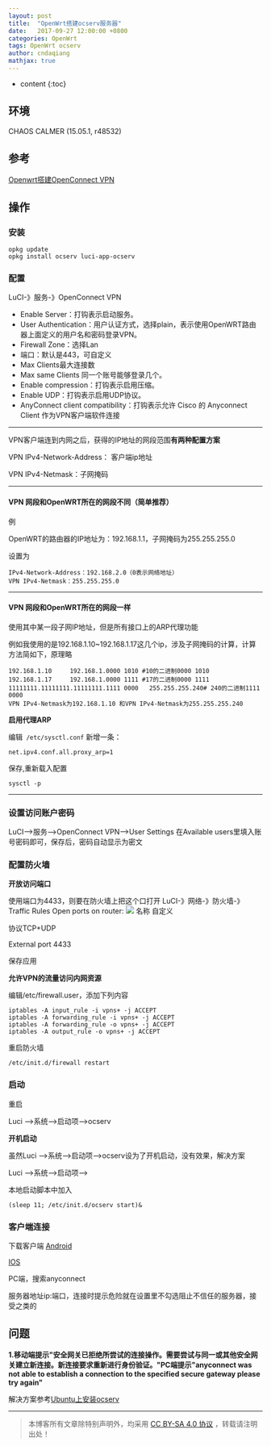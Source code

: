 ```yaml
---
layout: post
title:  "OpenWrt搭建ocserv服务器"
date:   2017-09-27 12:00:00 +0800
categories: OpenWrt
tags: OpenWrt ocserv 
author: cndaqiang
mathjax: true
---
```

* content
{:toc}






## 环境
CHAOS CALMER (15.05.1, r48532)
## 参考
[Openwrt搭建OpenConnect VPN](http://www.hooklearn.top/2016/04/27/openwrt%E6%90%AD%E5%BB%BAopenconnect-vpn/)
## 操作
### 安装
```
opkg update
opkg install ocserv luci-app-ocserv
```
### 配置
LuCI-》服务-》OpenConnect VPN
- Enable Server：打钩表示启动服务。
- User Authentication：用户认证方式，选择plain，表示使用OpenWRT路由器上面定义的用户名和密码登录VPN。
- Firewall Zone：选择Lan
- 端口：默认是443，可自定义
- Max Clients最大连接数
- Max same Clients 同一个账号能够登录几个。
- Enable compression：打钩表示启用压缩。
- Enable UDP：打钩表示启用UDP协议。
- AnyConnect client compatibility：打钩表示允许 Cisco 的 Anyconnect Client 作为VPN客户端软件连接

***

VPN客户端连到内网之后，获得的IP地址的网段范围**有两种配置方案**

VPN IPv4-Network-Address： 客户端ip地址

VPN IPv4-Netmask：子网掩码

---

#### VPN 网段和OpenWRT所在的网段不同（简单推荐）

例

OpenWRT的路由器的IP地址为：192.168.1.1，子网掩码为255.255.255.0

设置为
```
IPv4-Network-Address：192.168.2.0（0表示网络地址）
VPN IPv4-Netmask：255.255.255.0
```
***

#### VPN 网段和OpenWRT所在的网段一样
使用其中某一段子网IP地址，但是所有接口上的ARP代理功能

例如我使用的是192.168.1.10~192.168.1.17这几个ip，涉及子网掩码的计算，计算方法简如下，原理略
```
192.168.1.10     192.168.1.0000 1010 #10的二进制0000 1010
192.168.1.17     192.168.1.0000 1111 #17的二进制0000 1111
11111111.11111111.11111111.1111 0000   255.255.255.240# 240的二进制1111 0000
VPN IPv4-Netmask为192.168.1.10 和VPN IPv4-Netmask为255.255.255.240
```
**启用代理ARP**

编辑` /etc/sysctl.conf`
新增一条：
```
net.ipv4.conf.all.proxy_arp=1
```
保存,重新载入配置
```
sysctl -p
```
***

### 设置访问账户密码
LuCI-->服务-->OpenConnect VPN-->User Settings
在Available users里填入账号密码即可，保存后，密码自动显示为密文
### 配置防火墙
**开放访问端口**

使用端口为4433，则要在防火墙上把这个口打开
LuCI-》网络-》防火墙-》Traffic Rules
Open ports on router:
![](http://upload-images.jianshu.io/upload_images/4575564-39d1aef77a0e4fcb.png?imageMogr2/auto-orient/strip%7CimageView2/2/w/1240)
名称 自定义

协议TCP+UDP 

External port 4433

保存应用

**允许VPN的流量访问内网资源**

编辑/etc/firewall.user，添加下列内容
```
iptables -A input_rule -i vpns+ -j ACCEPT
iptables -A forwarding_rule -i vpns+ -j ACCEPT
iptables -A forwarding_rule -o vpns+ -j ACCEPT
iptables -A output_rule -o vpns+ -j ACCEPT
```
重启防火墙
```
/etc/init.d/firewall restart
```

### 启动
重启

Luci -->系统-->启动项-->ocserv

**开机启动**

虽然Luci -->系统-->启动项-->ocserv设为了开机启动，没有效果，解决方案

Luci -->系统-->启动项-->

本地启动脚本中加入
```
(sleep 11; /etc/init.d/ocserv start)&
```
### 客户端连接
下载客户端
[Android](http://www.cisco.com/c/en/us/support/security/anyconnect-secure-mobility-client/tsd-products-support-series-home.html)

[IOS](https://itunes.apple.com/cn/app/cisco-anyconnect/id392790924?mt=8)

PC端，搜索anyconnect

服务器地址ip:端口，连接时提示危险就在设置里不勾选阻止不信任的服务器，接受之类的

## 问题
**1.移动端提示"安全网关已拒绝所尝试的连接操作。需要尝试与同一或其他安全网关建立新连接。新连接要求重新进行身份验证。"PC端提示"anyconnect was not able to establish a connection to the specified secure gateway please try again"**

解决方案参考[Ubuntu上安装ocserv](/2017/08/03/ubuntu-ocserv/)




------
>本博客所有文章除特别声明外，均采用 [CC BY-SA 4.0 协议](https://creativecommons.org/licenses/by-sa/4.0/deed.zh) ，转载请注明出处！
